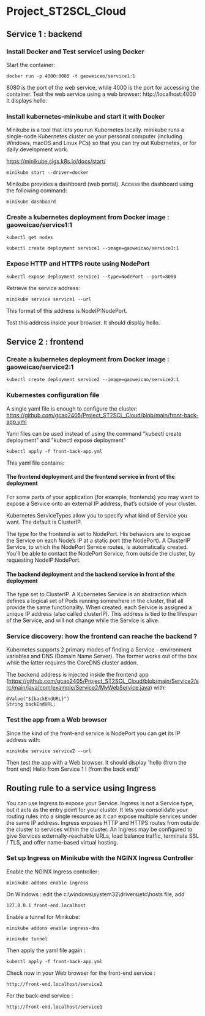 # Project_ST2SCL_Cloud

## Service 1 : backend

### Install Docker and Test service1 using Docker

Start the container: 

```
docker run -p 4000:8080 -t gaoweicao/service1:1
```

8080 is the port of the web service, while 4000 is the port for accessing the container. Test the web service using a web browser: http://localhost:4000 It displays hello.

### Install kubernetes-minikube and start it with Docker

Minikube is a tool that lets you run Kubernetes locally. 
minikube runs a single-node Kubernetes cluster on your personal computer (including Windows, macOS and Linux PCs) so that you can try out Kubernetes, or for daily development work.

https://minikube.sigs.k8s.io/docs/start/

```
minikube start --driver=docker
```

Minikube provides a dashboard (web portal). Access the dashboard using the following command:

```
minikube dashboard
```

### Create a kubernetes deployment from Docker image : gaoweicao/service1:1

```
kubectl get nodes

kubectl create deployment service1 --image=gaoweicao/service1:1

```

### Expose HTTP and HTTPS route using NodePort

```
kubectl expose deployment service1 --type=NodePort --port=8080
```

Retrieve the service address: 

```
minikube service service1 --url
```

This format of this address is NodeIP:NodePort.

Test this address inside your browser. It should display hello.

## Service 2 : frontend

### Create a kubernetes deployment from Docker image : gaoweicao/service2:1

```
kubectl create deployment service2 --image=gaoweicao/service2:1
```

### Kubernestes configuration file

A single yaml file is enough to configure the cluster: https://github.com/gcao2405/Project_ST2SCL_Cloud/blob/main/front-back-app.yml

Yaml files can be used instead of using the command "kubectl create deployment" and "kubectl expose deployment"

```
kubectl apply -f front-back-app.yml
```

This yaml file contains:

#### The frontend deployment and the frontend service in front of the deployment

For some parts of your application (for example, frontends) you may want to expose a Service onto an external IP address, that’s outside of your cluster.

Kubernetes ServiceTypes allow you to specify what kind of Service you want. The default is ClusterIP.

The type for the frontend is set to NodePort. His behaviors are to expose the Service on each Node’s IP at a static port (the NodePort). A ClusterIP Service, to which the NodePort Service routes, is automatically created. You’ll be able to contact the NodePort Service, from outside the cluster, by requesting NodeIP:NodePort.

#### The backend deployment and the backend service in front of the deployment

The type set to ClusterIP. A Kubernetes Service is an abstraction which defines a logical set of Pods running somewhere in the cluster, that all provide the same functionality. When created, each Service is assigned a unique IP address (also called clusterIP). This address is tied to the lifespan of the Service, and will not change while the Service is alive.

### Service discovery: how the frontend can reache the backend ?

Kubernetes supports 2 primary modes of finding a Service - environment variables and DNS (Domain Name Server). The former works out of the box while the latter requires the CoreDNS cluster addon.

The backend address is injected inside the frontend app (https://github.com/gcao2405/Project_ST2SCL_Cloud/blob/main/Service2/src/main/java/com/example/Service2/MyWebService.java) with:
```
@Value("${backEndURL}")
String backEndURL;
```

### Test the app from a Web browser

Since the kind of the front-end service is NodePort you can get its IP address with:

```
minikube service service2 --url
```

Then test the app with a Web browser.
It should display 'hello (from the front end) Hello from Service 1 ! (from the back end)'

## Routing rule to a service using Ingress

You can use Ingress to expose your Service. Ingress is not a Service type, but it acts as the entry point for your cluster. It lets you consolidate your routing rules into a single resource as it can expose multiple services under the same IP address. Ingress exposes HTTP and HTTPS routes from outside the cluster to services within the cluster. An Ingress may be configured to give Services externally-reachable URLs, load balance traffic, terminate SSL / TLS, and offer name-based virtual hosting.

### Set up Ingress on Minikube with the NGINX Ingress Controller

Enable the NGINX Ingress controller:
```
minikube addons enable ingress
```

On Windows : edit the c:\windows\system32\drivers\etc\hosts file, add
```
127.0.0.1 front-end.localhost
```

Enable a tunnel for Minikube:
```
minikube addons enable ingress-dns
```
```
minikube tunnel
```

Then apply the yaml file again : 
```
kubectl apply -f front-back-app.yml
```

Check now in your Web browser for the front-end service :
```
http://front-end.localhost/service2
```
For the back-end service :
```
http://front-end.localhost/service1
```
